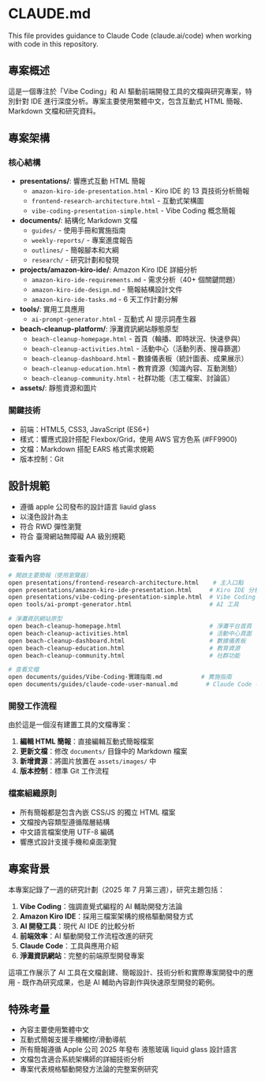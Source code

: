 # CLAUDE.md

This file provides guidance to Claude Code (claude.ai/code) when working with code in this repository.

## 專案概述

這是一個專注於「Vibe Coding」和 AI 驅動前端開發工具的文檔與研究專案，特別針對 IDE 進行深度分析。專案主要使用繁體中文，包含互動式 HTML 簡報、Markdown 文檔和研究資料。

## 專案架構

### 核心結構

-   **presentations/**: 響應式互動 HTML 簡報
    -   `amazon-kiro-ide-presentation.html` - Kiro IDE 的 13 頁技術分析簡報
    -   `frontend-research-architecture.html` - 互動式架構圖
    -   `vibe-coding-presentation-simple.html` - Vibe Coding 概念簡報
-   **documents/**: 結構化 Markdown 文檔
    -   `guides/` - 使用手冊和實施指南
    -   `weekly-reports/` - 專案進度報告
    -   `outlines/` - 簡報腳本和大綱
    -   `research/` - 研究計劃和發現
-   **projects/amazon-kiro-ide/**: Amazon Kiro IDE 詳細分析
    -   `amazon-kiro-ide-requirements.md` - 需求分析（40+ 個關鍵問題）
    -   `amazon-kiro-ide-design.md` - 簡報結構設計文件
    -   `amazon-kiro-ide-tasks.md` - 6 天工作計劃分解
-   **tools/**: 實用工具應用
    -   `ai-prompt-generator.html` - 互動式 AI 提示詞產生器
-   **beach-cleanup-platform/**: 淨灘資訊網站靜態原型
    -   `beach-cleanup-homepage.html` - 首頁（輪播、即時狀況、快速參與）
    -   `beach-cleanup-activities.html` - 活動中心（活動列表、搜尋篩選）
    -   `beach-cleanup-dashboard.html` - 數據儀表板（統計圖表、成果展示）
    -   `beach-cleanup-education.html` - 教育資源（知識內容、互動測驗）
    -   `beach-cleanup-community.html` - 社群功能（志工檔案、討論區）
-   **assets/**: 靜態資源和圖片

### 關鍵技術

-   前端：HTML5, CSS3, JavaScript (ES6+)
-   樣式：響應式設計搭配 Flexbox/Grid，使用 AWS 官方色系 (#FF9900)
-   文檔：Markdown 搭配 EARS 格式需求規範
-   版本控制：Git

## 設計規範

- 遵循 apple 公司發布的設計語言 liauid glass 
- 以淺色設計為主
- 符合 RWD 彈性瀏覽
- 符合 臺灣網站無障礙 AA 級別規範

### 查看內容

```bash
# 開啟主要簡報（使用瀏覽器）
open presentations/frontend-research-architecture.html    # 主入口點
open presentations/amazon-kiro-ide-presentation.html     # Kiro IDE 分析
open presentations/vibe-coding-presentation-simple.html  # Vibe Coding 指南
open tools/ai-prompt-generator.html                      # AI 工具

# 淨灘資訊網站原型
open beach-cleanup-homepage.html                         # 淨灘平台首頁
open beach-cleanup-activities.html                       # 活動中心頁面
open beach-cleanup-dashboard.html                        # 數據儀表板
open beach-cleanup-education.html                        # 教育資源
open beach-cleanup-community.html                        # 社群功能

# 查看文檔
open documents/guides/Vibe-Coding-實踐指南.md           # 實施指南
open documents/guides/claude-code-user-manual.md        # Claude Code 手冊
```

### 開發工作流程

由於這是一個沒有建置工具的文檔專案：

1. **編輯 HTML 簡報**：直接編輯互動式簡報檔案
2. **更新文檔**：修改 `documents/` 目錄中的 Markdown 檔案
3. **新增資源**：將圖片放置在 `assets/images/` 中
4. **版本控制**：標準 Git 工作流程

### 檔案組織原則

-   所有簡報都是包含內嵌 CSS/JS 的獨立 HTML 檔案
-   文檔按內容類型遵循階層結構
-   中文語言檔案使用 UTF-8 編碼
-   響應式設計支援手機和桌面瀏覽

## 專案背景

本專案記錄了一週的研究計劃（2025 年 7 月第三週），研究主題包括：

1. **Vibe Coding**：強調直覺式編程的 AI 輔助開發方法論
2. **Amazon Kiro IDE**：採用三檔案架構的規格驅動開發方式
3. **AI 開發工具**：現代 AI IDE 的比較分析
4. **前端效率**：AI 驅動開發工作流程改進的研究
5. **Claude Code**：工具與應用介紹
6. **淨灘資訊網站**：完整的前端原型開發專案

這項工作展示了 AI 工具在文檔創建、簡報設計、技術分析和實際專案開發中的應用 - 既作為研究成果，也是 AI 輔助內容創作與快速原型開發的範例。

## 特殊考量

-   內容主要使用繁體中文
-   互動式簡報支援手機觸控/滑動導航
-   所有簡報遵循 Apple 公司 2025 年發布 液態玻璃 liquid glass 設計語言
-   文檔包含適合系統架構師的詳細技術分析
-   專案代表規格驅動開發方法論的完整案例研究
